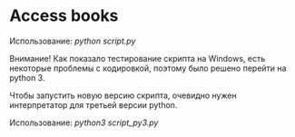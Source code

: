 # Access books

Использование: *python script.py*

Внимание! Как показало тестирование скрипта на Windows, есть некоторые проблемы с кодировкой, поэтому было решено перейти на python 3.

Чтобы запустить новую версию скрипта, очевидно нужен интерпретатор для третьей версии python.

Использование: *python3 script_py3.py*
